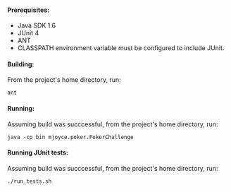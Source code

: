 #### Prerequisites: ####
- Java SDK 1.6
- JUnit 4
- ANT
- CLASSPATH environment variable must be configured to include JUnit.

#### Building: ####
From the project's home directory, run:

    ant

#### Running: ####
Assuming build was succcessful, from the project's home directory, run:

    java -cp bin mjoyce.poker.PokerChallenge
    
#### Running JUnit tests: ####
Assuming build was succcessful, from the project's home directory, run:

    ./run_tests.sh
